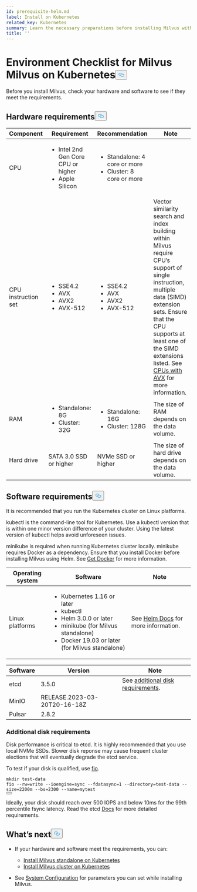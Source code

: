 ```yaml
---
id: prerequisite-helm.md
label: Install on Kubernetes
related_key: Kubernetes
summary: Learn the necessary preparations before installing Milvus with Helm.
title: ''
---
```

<h1 id="Environment-Checklist-for-Milvus-Milvus-on-Kubernetes" class="common-anchor-header">Environment Checklist for Milvus Milvus on Kubernetes<button data-href="#Environment-Checklist-for-Milvus-Milvus-on-Kubernetes" class="anchor-icon" translate="no">
      <svg translate="no"
        aria-hidden="true"
        focusable="false"
        height="20"
        version="1.1"
        viewBox="0 0 16 16"
        width="16"
      >
        <path
          fill="#0092E4"
          fill-rule="evenodd"
          d="M4 9h1v1H4c-1.5 0-3-1.69-3-3.5S2.55 3 4 3h4c1.45 0 3 1.69 3 3.5 0 1.41-.91 2.72-2 3.25V8.59c.58-.45 1-1.27 1-2.09C10 5.22 8.98 4 8 4H4c-.98 0-2 1.22-2 2.5S3 9 4 9zm9-3h-1v1h1c1 0 2 1.22 2 2.5S13.98 12 13 12H9c-.98 0-2-1.22-2-2.5 0-.83.42-1.64 1-2.09V6.25c-1.09.53-2 1.84-2 3.25C6 11.31 7.55 13 9 13h4c1.45 0 3-1.69 3-3.5S14.5 6 13 6z"
        ></path>
      </svg>
    </button></h1><p>Before you install Milvus, check your hardware and software to see if they meet the requirements.</p>
<h2 id="Hardware-requirements" class="common-anchor-header">Hardware requirements<button data-href="#Hardware-requirements" class="anchor-icon" translate="no">
      <svg translate="no"
        aria-hidden="true"
        focusable="false"
        height="20"
        version="1.1"
        viewBox="0 0 16 16"
        width="16"
      >
        <path
          fill="#0092E4"
          fill-rule="evenodd"
          d="M4 9h1v1H4c-1.5 0-3-1.69-3-3.5S2.55 3 4 3h4c1.45 0 3 1.69 3 3.5 0 1.41-.91 2.72-2 3.25V8.59c.58-.45 1-1.27 1-2.09C10 5.22 8.98 4 8 4H4c-.98 0-2 1.22-2 2.5S3 9 4 9zm9-3h-1v1h1c1 0 2 1.22 2 2.5S13.98 12 13 12H9c-.98 0-2-1.22-2-2.5 0-.83.42-1.64 1-2.09V6.25c-1.09.53-2 1.84-2 3.25C6 11.31 7.55 13 9 13h4c1.45 0 3-1.69 3-3.5S14.5 6 13 6z"
        ></path>
      </svg>
    </button></h2><table>
<thead>
<tr><th>Component</th><th>Requirement</th><th>Recommendation</th><th>Note</th></tr>
</thead>
<tbody>
<tr><td>CPU</td><td><ul><li>Intel 2nd Gen Core CPU or higher</li><li>Apple Silicon</li></ul></td><td><ul><li>Standalone: 4 core or more</li><li>Cluster: 8 core or more</li></ul></td><td></td></tr>
<tr><td>CPU instruction set</td><td><ul><li>SSE4.2</li><li>AVX</li><li>AVX2</li><li>AVX-512</li></ul></td><td><ul><li>SSE4.2</li><li>AVX</li><li>AVX2</li><li>AVX-512</li></ul></td><td>Vector similarity search and index building within Milvus require CPU’s support of single instruction, multiple data (SIMD) extension sets. Ensure that the CPU supports at least one of the SIMD extensions listed. See <a href="https://en.wikipedia.org/wiki/Advanced_Vector_Extensions#CPUs_with_AVX">CPUs with AVX</a> for more information.</td></tr>
<tr><td>RAM</td><td><ul><li>Standalone: 8G</li><li>Cluster: 32G</li></ul></td><td><ul><li>Standalone: 16G</li><li>Cluster: 128G</li></ul></td><td>The size of RAM depends on the data volume.</td></tr>
<tr><td>Hard drive</td><td>SATA 3.0 SSD or higher</td><td>NVMe SSD or higher</td><td>The size of hard drive depends on the data volume.</td></tr>
</tbody>
</table>
<h2 id="Software-requirements" class="common-anchor-header">Software requirements<button data-href="#Software-requirements" class="anchor-icon" translate="no">
      <svg translate="no"
        aria-hidden="true"
        focusable="false"
        height="20"
        version="1.1"
        viewBox="0 0 16 16"
        width="16"
      >
        <path
          fill="#0092E4"
          fill-rule="evenodd"
          d="M4 9h1v1H4c-1.5 0-3-1.69-3-3.5S2.55 3 4 3h4c1.45 0 3 1.69 3 3.5 0 1.41-.91 2.72-2 3.25V8.59c.58-.45 1-1.27 1-2.09C10 5.22 8.98 4 8 4H4c-.98 0-2 1.22-2 2.5S3 9 4 9zm9-3h-1v1h1c1 0 2 1.22 2 2.5S13.98 12 13 12H9c-.98 0-2-1.22-2-2.5 0-.83.42-1.64 1-2.09V6.25c-1.09.53-2 1.84-2 3.25C6 11.31 7.55 13 9 13h4c1.45 0 3-1.69 3-3.5S14.5 6 13 6z"
        ></path>
      </svg>
    </button></h2><p>It is recommended that you run the Kubernetes cluster on Linux platforms.</p>
<p>kubectl is the command-line tool for Kubernetes. Use a kubectl version that is within one minor version difference of your cluster. Using the latest version of kubectl helps avoid unforeseen issues.</p>
<p>minikube is required when running Kubernetes cluster locally. minikube requires Docker as a dependency. Ensure that you install Docker before installing Milvus using Helm. See <a href="https://docs.docker.com/get-docker">Get Docker</a> for more information.</p>
<table>
<thead>
<tr><th>Operating system</th><th>Software</th><th>Note</th></tr>
</thead>
<tbody>
<tr><td>Linux platforms</td><td><ul><li>Kubernetes 1.16 or later</li><li>kubectl</li><li>Helm 3.0.0 or later</li><li>minikube (for Milvus standalone)</li><li>Docker 19.03 or later (for Milvus standalone)</li></ul></td><td>See <a href="https://helm.sh/docs/">Helm Docs</a> for more information.</td></tr>
</tbody>
</table>
<table>
<thead>
<tr><th>Software</th><th>Version</th><th>Note</th></tr>
</thead>
<tbody>
<tr><td>etcd</td><td>3.5.0</td><td>See <a href="#Additional-disk-requirements">additional disk requirements</a>.</td></tr>
<tr><td>MinIO</td><td>RELEASE.2023-03-20T20-16-18Z</td><td></td></tr>
<tr><td>Pulsar</td><td>2.8.2</td><td></td></tr>
</tbody>
</table>
<h3 id="Additional-disk-requirements" class="common-anchor-header">Additional disk requirements</h3><p>Disk performance is critical to etcd. It is highly recommended that you use local NVMe SSDs. Slower disk reponse may cause frequent cluster elections that will eventually degrade the etcd service.</p>
<p>To test if your disk is qualified, use <a href="https://github.com/axboe/fio">fio</a>.</p>
<pre><code translate="no" class="language-bash"><span class="hljs-built_in">mkdir</span> test-data
fio --rw=write --ioengine=<span class="hljs-built_in">sync</span> --fdatasync=1 --directory=test-data --size=2200m --bs=2300 --name=mytest
<button class="copy-code-btn"></button></code></pre>
<p>Ideally, your disk should reach over 500  IOPS and below 10ms for the 99th percentile fsync latency. Read the etcd <a href="https://etcd.io/docs/v3.5/op-guide/hardware/#disks">Docs</a> for more detailed requirements.</p>
<h2 id="Whats-next" class="common-anchor-header">What’s next<button data-href="#Whats-next" class="anchor-icon" translate="no">
      <svg translate="no"
        aria-hidden="true"
        focusable="false"
        height="20"
        version="1.1"
        viewBox="0 0 16 16"
        width="16"
      >
        <path
          fill="#0092E4"
          fill-rule="evenodd"
          d="M4 9h1v1H4c-1.5 0-3-1.69-3-3.5S2.55 3 4 3h4c1.45 0 3 1.69 3 3.5 0 1.41-.91 2.72-2 3.25V8.59c.58-.45 1-1.27 1-2.09C10 5.22 8.98 4 8 4H4c-.98 0-2 1.22-2 2.5S3 9 4 9zm9-3h-1v1h1c1 0 2 1.22 2 2.5S13.98 12 13 12H9c-.98 0-2-1.22-2-2.5 0-.83.42-1.64 1-2.09V6.25c-1.09.53-2 1.84-2 3.25C6 11.31 7.55 13 9 13h4c1.45 0 3-1.69 3-3.5S14.5 6 13 6z"
        ></path>
      </svg>
    </button></h2><ul>
<li><p>If your hardware and software meet the requirements, you can:</p>
<ul>
<li><a href="/docs/v2.2.x/install_standalone-helm.md">Install Milvus standalone on Kubernetes</a></li>
<li><a href="/docs/v2.2.x/install_cluster-helm.md">Install Milvus cluster on Kubernetes</a></li>
</ul></li>
<li><p>See <a href="/docs/v2.2.x/system_configuration.md">System Configuration</a> for parameters you can set while installing Milvus.</p></li>
</ul>
